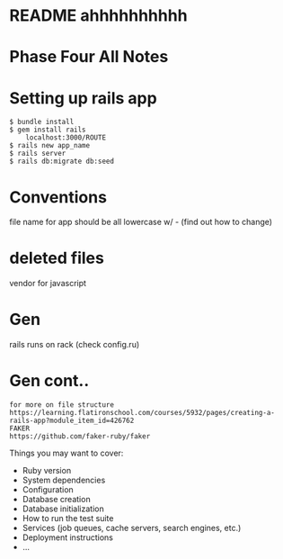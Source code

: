 # README ahhhhhhhhhh
# Phase Four All Notes

#   Setting up rails app
    $ bundle install
    $ gem install rails
        localhost:3000/ROUTE
    $ rails new app_name
    $ rails server
    $ rails db:migrate db:seed

#   Conventions
file name for app should be all lowercase w/ - (find out how to change)

# deleted files
vendor for javascript

# Gen
rails runs on rack (check config.ru)

# Gen cont..
    for more on file structure
    https://learning.flatironschool.com/courses/5932/pages/creating-a-rails-app?module_item_id=426762
    FAKER
    https://github.com/faker-ruby/faker

Things you may want to cover:
* Ruby version
* System dependencies
* Configuration
* Database creation
* Database initialization
* How to run the test suite
* Services (job queues, cache servers, search engines, etc.)
* Deployment instructions
* ...
